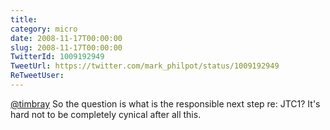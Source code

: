 ```yaml
---
title: 
category: micro
date: 2008-11-17T00:00:00
slug: 2008-11-17T00:00:00
TwitterId: 1009192949
TweetUrl: https://twitter.com/mark_philpot/status/1009192949
ReTweetUser: 
---
```


[@timbray](https://twitter.com/timbray) So the question is what is the responsible next step re: JTC1? It's hard not to be completely cynical after all this.